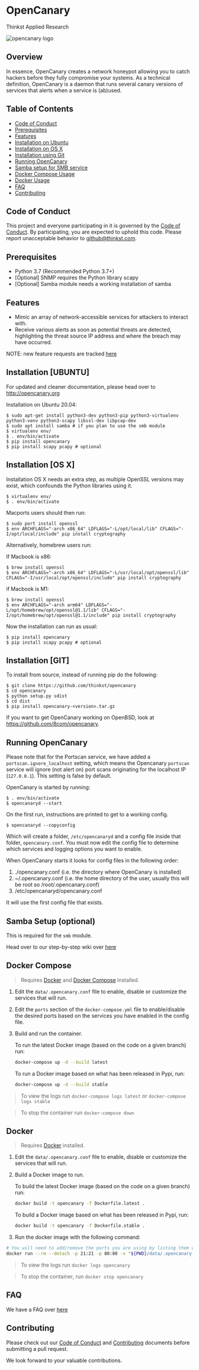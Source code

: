 # OpenCanary
Thinkst Applied Research

![opencanary logo](docs/logo.png)

## Overview

In essence, OpenCanary creates a network honeypot allowing you to catch hackers before they fully compromise your systems. As a technical definition, OpenCanary is a daemon that runs several canary versions of services that alerts when a service is (ab)used.

## Table of Contents
- [Code of Conduct](#code-of-conduct)
- [Prerequisites](#prerequisites)
- [Features](#features)
- [Installation on Ubuntu](#installation-ubuntu)
- [Installation on OS X](#installation-os-x)
- [Installation using Git](#installation-git)
- [Running OpenCanary](#running-opencanary)
- [Samba setup for SMB service](#samba-setup-optional)
- [Docker Compose Usage](#docker-compose)
- [Docker Usage](#docker)
- [FAQ](#faq)
- [Contributing](#contributing)

## Code of Conduct

This project and everyone participating in it is governed by the
[Code of Conduct](https://github.com/thinkst/.github/blob/master/CODE_OF_CONDUCT.md).
By participating, you are expected to uphold this code. Please report unacceptable behavior
to github@thinkst.com.

## Prerequisites

* Python 3.7 (Recommended Python 3.7+)
* [Optional] SNMP requires the Python library scapy
* [Optional] Samba module needs a working installation of samba
## Features

* Mimic an array of network-accessible services for attackers to interact with.
* Receive various alerts as soon as potential threats are detected, highlighting the threat source IP address and where the breach may have occurred.

NOTE: new feature requests are tracked [here](https://github.com/thinkst/opencanary/discussions/categories/feature-requests)

## Installation [UBUNTU]

For updated and cleaner documentation, please head over to http://opencanary.org

Installation on Ubuntu 20.04:

```
$ sudo apt-get install python3-dev python3-pip python3-virtualenv python3-venv python3-scapy libssl-dev libpcap-dev
$ sudo apt install samba # if you plan to use the smb module
$ virtualenv env/
$ . env/bin/activate
$ pip install opencanary
$ pip install scapy pcapy # optional
```
## Installation [OS X]

Installation OS X needs an extra step, as multiple OpenSSL versions
may exist, which confounds the Python libraries using it.

```
$ virtualenv env/
$ . env/bin/activate
```

Macports users should then run:
```
$ sudo port install openssl
$ env ARCHFLAGS="-arch x86_64" LDFLAGS="-L/opt/local/lib" CFLAGS="-I/opt/local/include" pip install cryptography
```

Alternatively, homebrew users run:

If Macbook is x86:
````
$ brew install openssl
$ env ARCHFLAGS="-arch x86_64" LDFLAGS="-L/usr/local/opt/openssl/lib" CFLAGS="-I/usr/local/opt/openssl/include" pip install cryptography
````

if Macbook is M1:
```
$ brew install openssl
$ env ARCHFLAGS="-arch arm64" LDFLAGS="-L/opt/homebrew/opt/openssl@1.1/lib" CFLAGS="-I/opt/homebrew/opt/openssl@1.1/include" pip install cryptography
```

Now the installation can run as usual:
```
$ pip install opencanary
$ pip install scapy pcapy # optional
```
## Installation [GIT]

To install from source, instead of running pip do the following:

```
$ git clone https://github.com/thinkst/opencanary
$ cd opencanary
$ python setup.py sdist
$ cd dist
$ pip install opencanary-<version>.tar.gz
```

If you want to get OpenCanary working on OpenBSD, look at https://github.com/8com/opencanary.

## Running OpenCanary

Please note that for the Portscan service, we have added a `portscan.ignore_localhost` setting, which means the Opencanary `portscan` service will ignore (not alert on) port scans originating for the localhost IP (`127.0.0.1`). This setting is false by default.

OpenCanary is started by running:

```
$ . env/bin/activate
$ opencanaryd --start
```

On the first run, instructions are printed to get to a working config.

```
$ opencanaryd --copyconfig
```

Which will create a folder, `/etc/opencanaryd` and a config file inside that folder, `opencanary.conf`. You must now edit the config file to determine which services and logging options you want to enable.

When OpenCanary starts it looks for config files in the following order:

1. ./opencanary.conf (i.e. the directory where OpenCanary is installed)
2. ~/.opencanary.conf (i.e. the home directory of the user, usually this will be root so /root/.opencanary.conf)
3. /etc/opencanaryd/opencanary.conf

It will use the first config file that exists.

## Samba Setup (optional)

This is required for the `smb` module.

Head over to our step-by-step wiki over [here](https://github.com/thinkst/opencanary/wiki/Opencanary-and-Samba)

## Docker Compose

> Requires [Docker](https://docs.docker.com/get-docker/) and [Docker Compose](https://docs.docker.com/compose/install/) installed.

1. Edit the `data/.opencanary.conf` file to enable, disable or customize the services that will run.

1. Edit the `ports` section of the `docker-compose.yml` file to enable/disable the desired ports based on the services you have enabled in the config file.

1. Build and run the container.

    To run the latest Docker image (based on the code on a given branch) run:
    ```bash
    docker-compose up -d --build latest
    ```
    To run a Docker image based on what has been released in Pypi, run:
    ```bash
    docker-compose up -d --build stable
    ```

> To view the logs run `docker-compose logs latest` or `docker-compose logs stable`

> To stop the container run `docker-compose down`

## Docker

> Requires [Docker](https://docs.docker.com/get-docker/) installed.

1. Edit the `data/.opencanary.conf` file to enable, disable or customize the services that will run.

1. Build a Docker image to run.

    To build the latest Docker image (based on the code on a given branch) run:

    ```bash
    docker build -t opencanary -f Dockerfile.latest .
    ```

    To build a Docker image based on what has been released in Pypi, run:

    ```bash
    docker build -t opencanary -f Dockerfile.stable .
    ```

1. Run the docker image with the following command:

```bash
# You will need to add/remove the ports you are using by listing them with `-p ##:##`
docker run --rm --detach -p 21:21 -p 80:80 -v "${PWD}/data/.opencanary.conf":"/root/.opencanary.conf" --name opencanary opencanary
```

> To view the logs run `docker logs opencanary`

> To stop the container, run `docker stop opencanary`

## FAQ

We have a FAQ over [here](https://github.com/thinkst/opencanary/wiki)

## Contributing

Please check out our [Code of Conduct](https://github.com/thinkst/.github/blob/master/CODE_OF_CONDUCT.md) and [Contributing](https://github.com/thinkst/.github/blob/master/CONTRIBUTING.md) documents before submitting a pull request.

We look forward to your valuable contributions.
